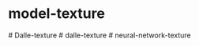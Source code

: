# model-texture
#   D a l l e - t e x t u r e  
 #   d a l l e - t e x t u r e  
 #   n e u r a l - n e t w o r k - t e x t u r e  
 